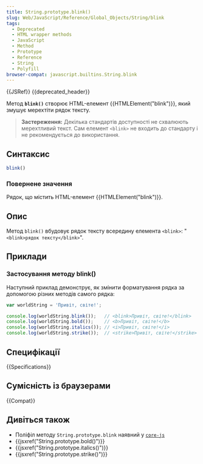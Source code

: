 ```yaml
---
title: String.prototype.blink()
slug: Web/JavaScript/Reference/Global_Objects/String/blink
tags:
  - Deprecated
  - HTML wrapper methods
  - JavaScript
  - Method
  - Prototype
  - Reference
  - String
  - Polyfill
browser-compat: javascript.builtins.String.blink
---
```

{{JSRef}} {{deprecated_header}}

Метод **`blink()`** створює HTML-елемент {{HTMLElement("blink")}}, який змушує мерехтіти рядок тексту.

> **Застереження:** Декілька стандартів доступності не схвалюють мерехтливий текст. Сам елемент `<blink>` не входить до стандарту і не рекомендується до використання.

## Синтаксис

```js
blink()
```

### Повернене значення

Рядок, що містить HTML-елемент {{HTMLElement("blink")}}.

## Опис

Метод `blink()` вбудовує рядок тексту всередину елемента `<blink>`: "`<blink>рядок тексту</blink>`".

## Приклади

### Застосування методу blink()

Наступний приклад демонструє, як змінити форматування рядка за допомогою різних методів самого рядка:

```js
var worldString = 'Привіт, світе!';

console.log(worldString.blink());   // <blink>Привіт, світе!</blink>
console.log(worldString.bold());    // <b>Привіт, світе!</b>
console.log(worldString.italics()); // <i>Привіт, світе!</i>
console.log(worldString.strike());  // <strike>Привіт, світе!</strike>
```

## Специфікації

{{Specifications}}

## Сумісність із браузерами

{{Compat}}

## Дивіться також

- Поліфіл методу `String.prototype.blink` наявний у [`core-js`](https://github.com/zloirock/core-js#ecmascript-string-and-regexp)
- {{jsxref("String.prototype.bold()")}}
- {{jsxref("String.prototype.italics()")}}
- {{jsxref("String.prototype.strike()")}}
